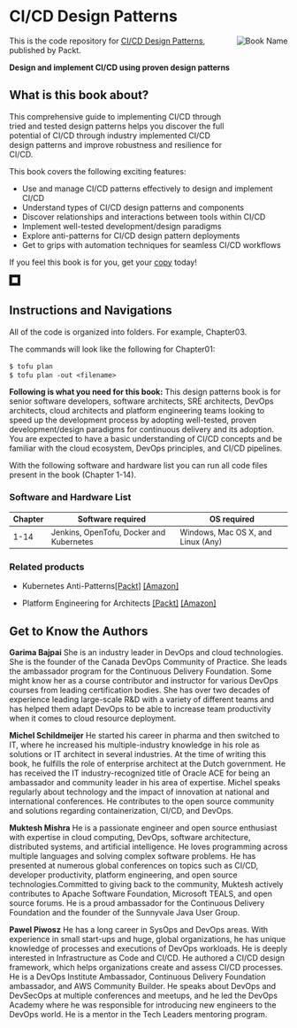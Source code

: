 # CI/CD Design Patterns

<a href="https://www.packtpub.com/en-us/product/cicd-design-patterns-9781835889640"><img src="https://m.media-amazon.com/images/I/71dLkb10bXL._SY425_.jpg" alt="Book Name" height="256px" align="right"></a>

This is the code repository for [CI/CD Design Patterns](https://www.packtpub.com/en-us/product/cicd-design-patterns-9781835889640), published by Packt.

**Design and implement CI/CD using proven design patterns**

## What is this book about?
This comprehensive guide to implementing CI/CD through tried and tested design patterns helps you discover the full potential of CI/CD through industry implemented CI/CD design patterns and improve robustness and resilience for CI/CD.

This book covers the following exciting features: 
* Use and manage CI/CD patterns effectively to design and implement CI/CD
* Understand types of CI/CD design patterns and components
* Discover relationships and interactions between tools within CI/CD
* Implement well-tested development/design paradigms
* Explore anti-patterns for CI/CD design pattern deployments
* Get to grips with automation techniques for seamless CI/CD workflows

If you feel this book is for you, get your [copy](https://www.amazon.com/CI-CD-Design-Patterns-implement-ebook/dp/B0CY2KB7HY) today!

<a href="https://www.packtpub.com/?utm_source=github&utm_medium=banner&utm_campaign=GitHubBanner"><img src="https://raw.githubusercontent.com/PacktPublishing/GitHub/master/GitHub.png" alt="https://www.packtpub.com/" border="5" /></a>

## Instructions and Navigations
All of the code is organized into folders. For example, Chapter03.

The commands will look like the following for Chapter01:
```
$ tofu plan
$ tofu plan -out <filename>
```

**Following is what you need for this book:**
This design patterns book is for senior software developers, software architects, SRE architects, DevOps architects, cloud architects and platform engineering teams looking to speed up the development process by adopting well-tested, proven development/design paradigms for continuous delivery and its adoption. You are expected to have a basic understanding of CI/CD concepts and be familiar with the cloud ecosystem, DevOps principles, and CI/CD pipelines.

With the following software and hardware list you can run all code files present in the book (Chapter 1-14).

### Software and Hardware List

| Chapter  | Software required                         | OS required                        |
| -------- | ----------------------------------------- | -----------------------------------|
| 1-14     | Jenkins, OpenTofu, Docker and Kubernetes  | Windows, Mac OS X, and Linux (Any) |


### Related products <Other books you may enjoy>

* Kubernetes Anti-Patterns[[Packt]](https://www.packtpub.com/en-us/product/kubernetes-anti-patterns-9781835460689) [[Amazon]](https://www.amazon.com/Kubernetes-Anti-Patterns-Overcome-deployments-ecosystem/dp/1835460682)

* Platform Engineering for Architects [[Packt]](https://www.packtpub.com/en-us/product/platform-engineering-for-architects-9781836203582) [[Amazon]](https://www.amazon.com/Platform-Engineering-Architects-Crafting-platforms/dp/1836203594)

## Get to Know the Authors
**Garima Bajpai**
She is an industry leader in DevOps and cloud technologies. She is the founder of the Canada DevOps Community of Practice. She leads the ambassador program for the Continuous Delivery Foundation. Some might know her as a course contributor and instructor for various DevOps courses from leading certification bodies. She has over two decades of experience leading large-scale R&D with a variety of different teams and has helped them adapt DevOps to be able to increase team productivity when it comes to cloud resource deployment.

**Michel Schildmeijer**
He started his career in pharma and then switched to IT, where he increased his multiple-industry knowledge in his role as solutions or IT architect in several industries. At the time of writing this book, he fulfills the role of enterprise architect at the Dutch government. He has received the IT industry-recognized title of Oracle ACE for being an ambassador and community leader in his area of expertise. Michel speaks regularly about technology and the impact of innovation at national and international conferences. He contributes to the open source community and solutions regarding containerization, CI/CD, and DevOps.

**Muktesh Mishra**
He  is a passionate engineer and open source enthusiast with expertise in cloud computing, DevOps, software architecture, distributed systems, and artificial intelligence. He loves programming across multiple languages and solving complex software problems. He has presented at numerous global conferences on topics such as CI/CD, developer productivity, platform engineering, and open source technologies.Committed to giving back to the community, Muktesh actively contributes to Apache Software Foundation, Microsoft TEALS, and open source forums. He is a proud ambassador for the Continuous Delivery Foundation and the founder of the Sunnyvale Java User Group.

**Pawel Piwosz**
He has a long career in SysOps and DevOps areas. With experience in small start-ups and huge, global organizations, he has unique knowledge of processes and executions of DevOps workloads. He is deeply interested in Infrastructure as Code and CI/CD. He authored a CI/CD design framework, which helps organizations create and assess CI/CD processes. He is a DevOps Institute Ambassador, Continuous Delivery Foundation ambassador, and AWS Community Builder. He speaks about DevOps and DevSecOps at multiple conferences and meetups, and he led the DevOps Academy where he was responsible for introducing new engineers to the DevOps world. He is a mentor in the Tech Leaders mentoring program.

